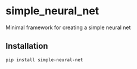 # simple_neural_net

Minimal framework for creating a simple neural net

## Installation

`pip install simple-neural-net`
